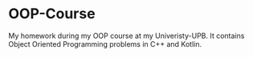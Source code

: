 # OOP-Course
My homework during my OOP course at my Univeristy-UPB.
It contains Object Oriented Programming problems in C++ and Kotlin.

